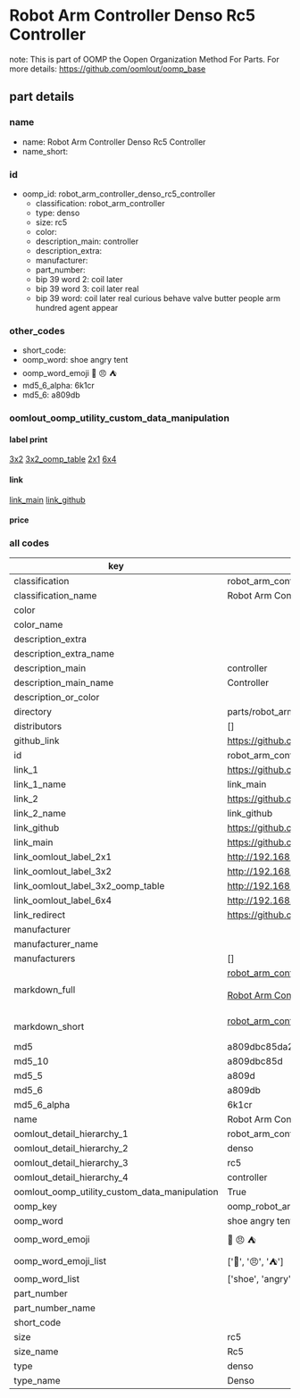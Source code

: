 # Robot Arm Controller Denso Rc5 Controller  

note: This is part of OOMP the Oopen Organization Method For Parts. For more details: https://github.com/oomlout/oomp_base

##  part details
  







### name
* name: Robot Arm Controller Denso Rc5 Controller
* name_short: 
### id
* oomp_id: robot_arm_controller_denso_rc5_controller
  * classification: robot_arm_controller
  * type: denso
  * size: rc5
  * color: 
  * description_main: controller
  * description_extra: 
  * manufacturer: 
  * part_number: 
  * bip 39 word 2: coil later
  * bip 39 word 3: coil later real
  * bip 39 word: coil later real curious behave valve butter people arm hundred agent appear

### other_codes
* short_code: 
* oomp_word: shoe angry tent
* oomp_word_emoji :shoe: :angry: :tent:
* md5_6_alpha: 6k1cr
* md5_6: a809db






### oomlout_oomp_utility_custom_data_manipulation
#### label print
[3x2](http://192.168.1.245:1112/?label=oomp%206k1cr)
[3x2_oomp_table](http://192.168.1.108:1112/?label=oomp%206k1cr)
[2x1](http://192.168.1.242:1112/?label=oomp%206k1cr)
[6x4](http://192.168.1.55:1112/?label=oomp%206k1cr)    

#### link

[link_main](https://github.com/oomlout/oomlout_oomp_version_1_messy/tree/main/parts/robot_arm_controller_denso_rc5_controller) [link_github](https://github.com/oomlout/oomlout_oomp_version_1_messy/tree/main/parts/robot_arm_controller_denso_rc5_controller)                             

#### price







### all codes 
| key | value |  
| --- | --- |  
| classification | robot_arm_controller |  
| classification_name | Robot Arm Controller |  
| color |  |  
| color_name |  |  
| description_extra |  |  
| description_extra_name |  |  
| description_main | controller |  
| description_main_name | Controller |  
| description_or_color |   |  
| directory | parts/robot_arm_controller_denso_rc5_controller |  
| distributors | [] |  
| github_link | https://github.com/oomlout/oomlout_oomp_part_src/tree/main/parts/robot_arm_controller_denso_rc5_controller |  
| id | robot_arm_controller_denso_rc5_controller |  
| link_1 | https://github.com/oomlout/oomlout_oomp_version_1_messy/tree/main/parts/robot_arm_controller_denso_rc5_controller |  
| link_1_name | link_main |  
| link_2 | https://github.com/oomlout/oomlout_oomp_version_1_messy/tree/main/parts/robot_arm_controller_denso_rc5_controller |  
| link_2_name | link_github |  
| link_github | https://github.com/oomlout/oomlout_oomp_version_1_messy/tree/main/parts/robot_arm_controller_denso_rc5_controller |  
| link_main | https://github.com/oomlout/oomlout_oomp_version_1_messy/tree/main/parts/robot_arm_controller_denso_rc5_controller |  
| link_oomlout_label_2x1 | http://192.168.1.242:1112/?label=oomp%206k1cr |  
| link_oomlout_label_3x2 | http://192.168.1.245:1112/?label=oomp%206k1cr |  
| link_oomlout_label_3x2_oomp_table | http://192.168.1.108:1112/?label=oomp%206k1cr |  
| link_oomlout_label_6x4 | http://192.168.1.55:1112/?label=oomp%206k1cr |  
| link_redirect | https://github.com/oomlout/oomlout_oomp_version_1_messy/tree/main/parts/robot_arm_controller_denso_rc5_controller |  
| manufacturer |  |  
| manufacturer_name |  |  
| manufacturers | [] |  
| markdown_full | [robot_arm_controller_denso_rc5_controller](none)<br>[](none)<br>[Robot Arm Controller Denso Rc5 Controller](none)<br><br> |  
| markdown_short | [robot_arm_controller_denso_rc5_controller](none)<br><br> |  
| md5 | a809dbc85da2c3ebc40a335f65df516a |  
| md5_10 | a809dbc85d |  
| md5_5 | a809d |  
| md5_6 | a809db |  
| md5_6_alpha | 6k1cr |  
| name | Robot Arm Controller Denso Rc5 Controller |  
| oomlout_detail_hierarchy_1 | robot_arm_controller |  
| oomlout_detail_hierarchy_2 | denso |  
| oomlout_detail_hierarchy_3 | rc5 |  
| oomlout_detail_hierarchy_4 | controller |  
| oomlout_oomp_utility_custom_data_manipulation | True |  
| oomp_key | oomp_robot_arm_controller_denso_rc5_controller |  
| oomp_word | shoe angry tent |  
| oomp_word_emoji | :shoe: :angry: :tent: |  
| oomp_word_emoji_list | [':shoe:', ':angry:', ':tent:'] |  
| oomp_word_list | ['shoe', 'angry', 'tent'] |  
| part_number |  |  
| part_number_name |  |  
| short_code |  |  
| size | rc5 |  
| size_name | Rc5 |  
| type | denso |  
| type_name | Denso |  
